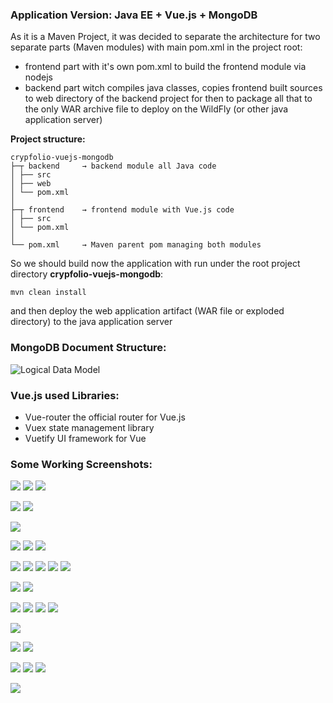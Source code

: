 ### Application Version: Java EE + Vue.js + MongoDB 
As it is a Maven Project,  it was decided to separate the architecture for two separate parts (Maven modules) with 
main pom.xml in the project root:
+ frontend part with it's own pom.xml to build the frontend module via nodejs
+ backend part witch compiles java classes, copies frontend built sources to web directory of the backend project
 for then to package all that to the only WAR archive file to deploy on the WildFly (or other java application server)

**Project structure:**
```
crypfolio-vuejs-mongodb
├─┬ backend     → backend module all Java code
│ ├── src
│ ├── web
│ └── pom.xml
│ 
├─┬ frontend    → frontend module with Vue.js code
│ ├── src
│ └── pom.xml
│ 
└── pom.xml     → Maven parent pom managing both modules
```    

So we should build now the application with run under the root project directory **crypfolio-vuejs-mongodb**:
```
mvn clean install 
```
and then deploy the web application artifact (WAR file or exploded directory)
to the java application server

### MongoDB Document Structure:

![Logical Data Model](data-model/mongodb-document-structures.png)

### Vue.js used Libraries:
* Vue-router the official router for Vue.js
* Vuex state management library
* Vuetify UI framework for Vue

### Some Working Screenshots:

![](../images/vuejs-mongodb/vue-mongodb-login-3.png)
![](../images/vuejs-mongodb/vue-mongodb-login-2.png)
![](../images/vuejs-mongodb/vue-mongodb-login-1.png)

![](../images/vuejs-mongodb/vue-mongodb-signup-2.png)
![](../images/vuejs-mongodb/vue-mongodb-signup-1.png)

![](../images/vuejs-mongodb/vue-mongodb-reset-password.png)

![](../images/vuejs-mongodb/vue-mongodb-portfolio-1.png)
![](../images/vuejs-mongodb/vue-mongodb-portfolio-2.png)
![](../images/vuejs-mongodb/vue-mongodb-portfolio-3.png)

![](../images/vuejs-mongodb/vue-mongodb-add-item-1.png)
![](../images/vuejs-mongodb/vue-mongodb-add-item-3.png)
![](../images/vuejs-mongodb/vue-mongodb-add-item-4.png)
![](../images/vuejs-mongodb/vue-mongodb-add-item-5.png)
![](../images/vuejs-mongodb/vue-mongodb-add-item-7.png)

![](../images/vuejs-mongodb/vue-mongodb-item-details-1.png)
![](../images/vuejs-mongodb/vue-mongodb-item-details-2.png)

![](../images/vuejs-mongodb/vue-mongodb-add-transaction-1.png)
![](../images/vuejs-mongodb/vue-mongodb-add-transaction-2.png)
![](../images/vuejs-mongodb/vue-mongodb-add-transaction-3.png)
![](../images/vuejs-mongodb/vue-mongodb-add-transaction-4.png)

![](../images/vuejs-mongodb/vue-mongodb-archive-1.png)

![](../images/vuejs-mongodb/vue-mongodb-watchlist-1.png)
![](../images/vuejs-mongodb/vue-mongodb-watchlist-2.png)

![](../images/vuejs-mongodb/vue-mongodb-add-watchcoin-1.png)
![](../images/vuejs-mongodb/vue-mongodb-add-watchcoin-2.png)
![](../images/vuejs-mongodb/vue-mongodb-add-watchcoin-3.png)

![](../images/vuejs-mongodb/vue-mongodb-user-menu-1.png)



